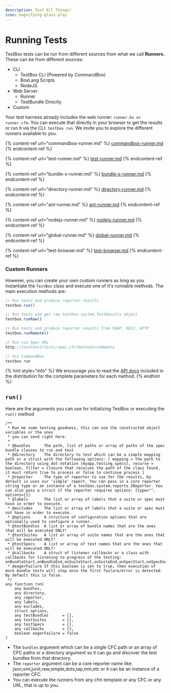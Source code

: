 ```yaml
---
description: Test All Things!
icon: magnifying-glass-play
---
```


# Running Tests

TestBox tests can be run from different sources from what we call **Runners.**  These can be from different sources:

* CLI
  * TestBox CLI (Powered by CommandBox)
  * BoxLang Scripts
  * NodeJS
* Web Server
  * Runner
  * TestBundle Directly
* Custom

Your test harness already includes the web runner: `runner.bx or runner.cfm`.  You can execute that directly in your browser to get the results or run it via the CLI: `testbox run`.  We invite you to explore the different runners available to you.

{% content-ref url="commandbox-runner.md" %}
[commandbox-runner.md](commandbox-runner.md)
{% endcontent-ref %}

{% content-ref url="test-runner.md" %}
[test-runner.md](test-runner.md)
{% endcontent-ref %}

{% content-ref url="bundle-s-runner.md" %}
[bundle-s-runner.md](bundle-s-runner.md)
{% endcontent-ref %}

{% content-ref url="directory-runner.md" %}
[directory-runner.md](directory-runner.md)
{% endcontent-ref %}

{% content-ref url="ant-runner.md" %}
[ant-runner.md](ant-runner.md)
{% endcontent-ref %}

{% content-ref url="nodejs-runner.md" %}
[nodejs-runner.md](nodejs-runner.md)
{% endcontent-ref %}

{% content-ref url="global-runner.md" %}
[global-runner.md](global-runner.md)
{% endcontent-ref %}

{% content-ref url="test-browser.md" %}
[test-browser.md](test-browser.md)
{% endcontent-ref %}

### Custom Runners

However, you can create your own custom runners as long as you instantiate the `TestBox` class and execute one of it's runnable methods.  The main execution methods are:

```javascript
// Run tests and produce reporter results
testbox.run()

// Run tests and get raw testbox.system.TestResults object
testbox.runRaw()

// Run tests and produce reporter results from SOAP, REST, HTTP
testbox.runRemote()

// Run via Spec URL
http://localhost/tests/spec.cfc?method=runRemote

// Via CommandBox
testbox run
```

{% hint style="info" %}
We encourage you to read the [API docs](http://apidocs.ortussolutions.com/testbox/current) included in the distribution for the complete parameters for each method.
{% endhint %}

## `run()`&#x20;

Here are the arguments you can use for initializing TestBox or executing the `run()` method

```cfscript
/**
 * Run me some testing goodness, this can use the constructed object variables or the ones
 * you can send right here.
 *
 * @bundles      The path, list of paths or array of paths of the spec bundle classes to run and test
 * @directory    The directory to test which can be a simple mapping path or a struct with the following options: [ mapping = the path to the directory using dot notation (myapp.testing.specs), recurse = boolean, filter = closure that receives the path of the class found, it must return true to process or false to continue process ]
 * @reporter     The type of reporter to use for the results, by default is uses our 'simple' report. You can pass in a core reporter string type or an instance of a testbox.system.reports.IReporter. You can also pass a struct if the reporter requires options: {type="", options={}}
 * @labels       The list or array of labels that a suite or spec must have in order to execute.
 * @excludes     The list or array of labels that a suite or spec must not have in order to execute.
 * @options      A structure of configuration options that are optionally used to configure a runner.
 * @testBundles  A list or array of bundle names that are the ones that will be executed ONLY!
 * @testSuites   A list or array of suite names that are the ones that will be executed ONLY!
 * @testSpecs    A list or array of test names that are the ones that will be executed ONLY!
 * @callbacks    A struct of listener callbacks or a class with callbacks for listening to progress of the testing: onBundleStart,onBundleEnd,onSuiteStart,onSuiteEnd,onSpecStart,onSpecEnd
 * @eagerFailure If this boolean is set to true, then execution of more bundle tests will stop once the first failure/error is detected. By default this is false.
 */
any function run(
	any bundles,
	any directory,
	any reporter,
	any labels,
	any excludes,
	struct options,
	any testBundles      = [],
	any testSuites       = [],
	any testSpecs        = [],
	any callbacks        = {},
	boolean eagerFailure = false
)
```

* The `bundles` argument which can be a single CFC path or an array of CFC paths or a directory argument so it can go and discover the test bundles from that directory.&#x20;
* The `reporter` argument can be a core reporter name like: json,xml,junit,raw,simple,dots,tap,min,etc or it can be an instance of a reporter CFC.&#x20;
* You can execute the runners from any cfm template or any CFC or any URL, that is up to you.
